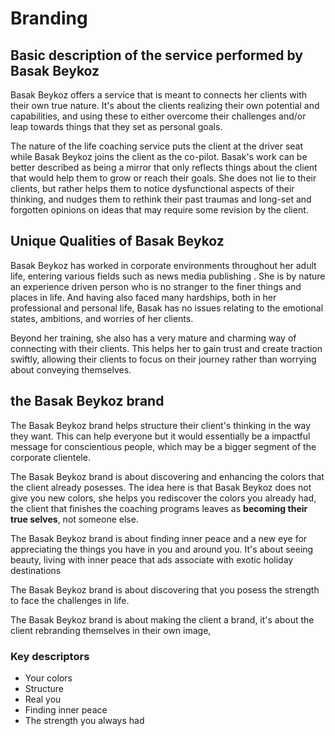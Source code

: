 # Branding
## Basic description of the service performed by Basak Beykoz

Basak Beykoz offers a service that is meant to connects her clients
with their own true nature. It's about the clients realizing their own
potential and capabilities, and using these to either overcome their
challenges and/or leap towards things that they set as personal goals.

The nature of the life coaching service puts the client at the driver
seat while Basak Beykoz joins the client as the co-pilot. Basak's work
can be better described as being a mirror that only reflects things
about the client that would help them to grow or reach their goals. She
does not lie to their clients, but rather helps them to notice dysfunctional
aspects of their thinking, and nudges them to rethink their past traumas and
long-set and forgotten opinions on ideas that may require some revision
by the client.

## Unique Qualities of Basak Beykoz

Basak Beykoz has worked in corporate environments throughout her adult
life, entering various fields such as news media publishing <others >. 
She is by nature an experience driven person who is no stranger to the
finer things and places in life. And having also faced many hardships,
both in her professional and personal life, Basak has no issues relating
to the emotional states, ambitions, and worries of her clients.

Beyond her training, she also has a very mature and charming way of 
connecting with their clients. This helps her to gain trust and create
traction swiftly, allowing their clients to focus on their journey
rather than worrying about conveying themselves.

## the Basak Beykoz brand

The Basak Beykoz brand helps structure their client's thinking in the 
way they want. This can help everyone but it would essentially be a 
impactful message for conscientious people, which may be a bigger 
segment of the corporate clientele.

The Basak Beykoz brand is about discovering and enhancing the colors
that the client already posesses. The idea here is that Basak Beykoz 
does not give you new colors, she helps you rediscover the colors you
already had, the client that finishes the coaching programs leaves as 
**becoming their true selves**, not someone else. 

The Basak Beykoz brand is about finding inner peace and a new eye for
appreciating the things you have in you and around you. It's about 
seeing beauty, living with inner peace that ads associate with exotic 
holiday destinations

The Basak Beykoz brand is about discovering that you posess the strength
to face the challenges in life. 

The Basak Beykoz brand is about making the client a brand, it's about 
the client rebranding themselves in their own image, 

### Key descriptors
- Your colors
- Structure
- Real you
- Finding inner peace
- The strength you always had